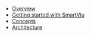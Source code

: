 <!-- docs/_sidebar.md -->
- [Overview](./readme.md)
- [Getting started with SmartViu](./GettingSmartViu.md)
- [Concepts](./concepts.md)
- [Architecture](./architecture.md)
